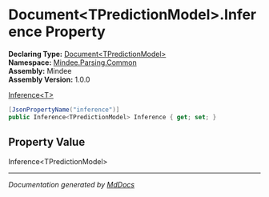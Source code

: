 ﻿<!--  
  <auto-generated>   
    The contents of this file were generated by a tool.  
    Changes to this file may be list if the file is regenerated  
  </auto-generated>   
-->

# Document\<TPredictionModel\>.Inference Property

**Declaring Type:** [Document\<TPredictionModel\>](../index.md)  
**Namespace:** [Mindee.Parsing.Common](../../index.md)  
**Assembly:** Mindee  
**Assembly Version:** 1.0.0

[Inference\<T\>](../../Inference-1/index.md)

```csharp
[JsonPropertyName("inference")]
public Inference<TPredictionModel> Inference { get; set; }
```

## Property Value

Inference\<TPredictionModel\>

___

*Documentation generated by [MdDocs](https://github.com/ap0llo/mddocs)*
